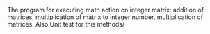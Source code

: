 The program for executing math action on integer matrix: addition of matrices, multiplication of matrix to integer number, multiplication of matrices.
Also Unit test for this methods/
